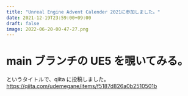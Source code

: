 ```yaml
---
title: "Unreal Engine Advent Calender 2021に参加しました。"
date: 2021-12-19T23:59:00+09:00
draft: false
image: 2022-06-20-00-47-27.png
---
```


# main ブランチの UE5 を覗いてみる。

というタイトルで、qiita に投稿しました。
https://qiita.com/udemegane/items/f5187d826a0b2510501b

